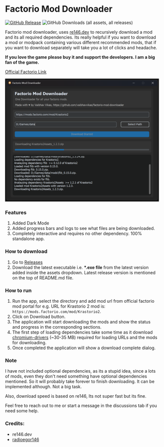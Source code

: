 
# Factorio Mod Downloader

[![GitHub Release](https://img.shields.io/github/v/release/vaibhavvikas/factorio-mod-downloader)](https://github.com/vaibhavvikas/factorio-mod-downloader/releases)
![GitHub Downloads (all assets, all releases)](https://img.shields.io/github/downloads/vaibhavvikas/factorio-mod-downloader/total)

Factorio mod downloader, uses [re146.dev](https://re146.dev/factorio/mods) to recursively download a mod and its all required dependencies. Its really helpful if you want to download a mod or modpack containing various different recommended mods, that if you want to download separately will take you a lot of clicks and headache.

**If you love the game please buy it and support the developers. I am a big fan of the game.**

[Official Factorio Link](https://factorio.com)

![Factorio Mod Downloader](factorio_mod_downloader.png)


### Features
1. Added Dark Mode
2. Added progress bars and logs to see what files are being downloaded.
3. Completely interactive and requires no other dependency. 100% standalone app.


### How to download
1. Go to [Releases](https://github.com/vaibhavvikas/factorio-mod-downloader/releases/latest) 
2. Download the latest executable i.e. **\*.exe file** from the latest version added inside the assets dropdown. Latest release version is mentioned on the top of README.md file.


### How to run
1. Run the app, select the directory and add mod url from official factorio mod portal for e.g. URL for Krastorio 2 mod is: `https://mods.factorio.com/mod/Krastorio2`.
2. Click on Download button.
3. The application will start downloading the mods and show the status and progress in the corresponding sections.
4. The first step of loading dependencies take some time as it download [chromium-drivers](https://github.com/yeongbin-jo/python-chromedriver-autoinstaller) (~30-35 MB) required for loading URLs and the mods for downloading.
5. Once completed the application will show a download complete dialog.

### Note
I have not included optional dependencies, as its a stupid idea, since a lots of mods, even they don't need something have optional dependencies mentioned. So it will probably take forever to finish downloading. It can be implemented although. Not a big task.

Also, download speed is based on re146, Its not super fast but its fine.

Feel free to reach out to me or start a message in the discussions tab if you need some help. 

### Credits:
- re146.dev
- [radioegor146](https://github.com/radioegor146)

